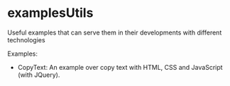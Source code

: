 # examplesUtils
Useful examples that can serve them in their developments with different technologies

Examples:

- CopyText: An example over copy text with HTML, CSS and JavaScript (with JQuery).
